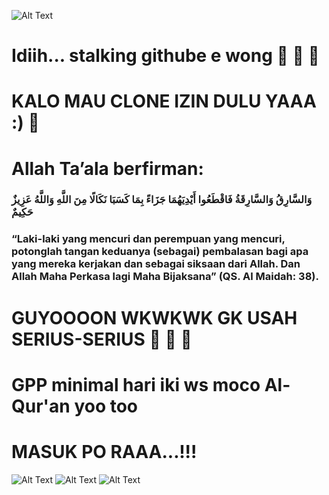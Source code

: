 ![Alt Text](https://media.giphy.com/media/vFKqnCdLPNOKc/giphy.gif)

# Idiih... stalking githube e wong 🤣 🤣 🤣 

# KALO MAU CLONE IZIN DULU YAAA :) 🤗

# Allah Ta’ala berfirman:

### وَالسَّارِقُ وَالسَّارِقَةُ فَاقْطَعُوا أَيْدِيَهُمَا جَزَاءً بِمَا كَسَبَا نَكَالًا مِنَ اللَّهِ وَاللَّهُ عَزِيزٌ حَكِيمٌ

### “Laki-laki yang mencuri dan perempuan yang mencuri, potonglah tangan keduanya (sebagai) pembalasan bagi apa yang mereka kerjakan dan sebagai siksaan dari Allah. Dan Allah Maha Perkasa lagi Maha Bijaksana” (QS. Al Maidah: 38).

# GUYOOOON WKWKWK GK USAH SERIUS-SERIUS 🤣 🤣 🤣

# GPP minimal hari iki ws moco Al-Qur'an yoo too
# MASUK PO RAAA...!!!

![Alt Text](https://media.giphy.com/media/13CoXDiaCcCoyk/giphy.gif)
![Alt Text](https://media.giphy.com/media/VbnUQpnihPSIgIXuZv/giphy.gif)
![Alt Text](https://media.giphy.com/media/lJNoBCvQYp7nq/giphy.gif)

